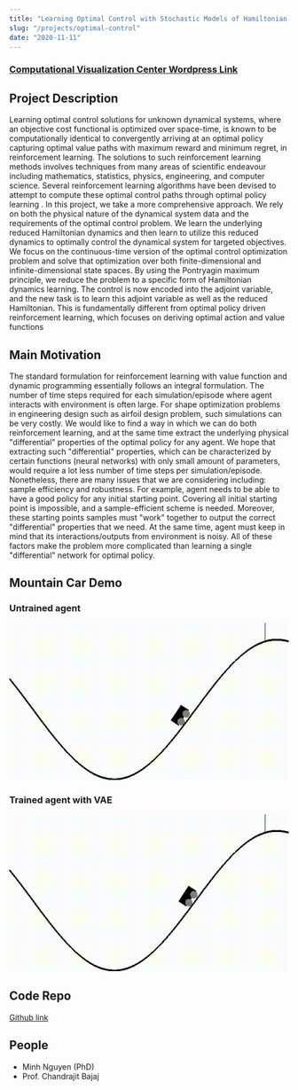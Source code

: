 ```yaml
---
title: "Learning Optimal Control with Stochastic Models of Hamiltonian Dynamics"
slug: "/projects/optimal-control"
date: "2020-11-11"
---
```


### [Computational Visualization Center Wordpress Link](https://cvcweb.oden.utexas.edu/cvcwp/projects/optimal-control-hamiltonian-dynamics/)

## Project Description

Learning optimal control solutions for unknown dynamical systems, where an objective cost functional is optimized over space-time, is known to be computationally identical to convergently arriving at an optimal policy capturing optimal value paths with maximum reward and minimum regret, in reinforcement learning. The solutions to such reinforcement learning methods involves techniques from many areas of scientific endeavour including mathematics, statistics, physics, engineering, and computer science. Several reinforcement learning algorithms have been devised to attempt to compute these optimal control paths through optimal policy learning . In this project, we take a more comprehensive approach. We rely on both the physical nature of the dynamical system data and the requirements of the optimal control problem. We learn the underlying reduced Hamiltonian dynamics and then learn to utilize this reduced dynamics to optimally control the dynamical system for targeted objectives. We focus on the continuous-time version of the optimal control optimization problem and solve that optimization over both finite-dimensional and infinite-dimensional state spaces. By using the Pontryagin maximum principle, we reduce the problem to a specific form of Hamiltonian dynamics learning. The control is now encoded into the adjoint variable, and the new task is to learn this adjoint variable as well as the reduced Hamiltonian. This is fundamentally different from optimal policy driven reinforcement learning, which focuses on deriving optimal action and value functions

## Main Motivation

The standard formulation for reinforcement learning with value function and dynamic programming essentially follows an integral formulation. The number of time steps required for each simulation/episode where agent interacts with environment is often large. For shape optimization problems in engineering design such as airfoil design problem, such simulations can be very costly. We would like to find a way in which we can do both reinforcement learning, and at the same time extract the underlying physical "differential" properties of the optimal policy for any agent. We hope that extracting such "differential" properties, which can be characterized by certain functions (neural networks) with only small amount of parameters, would require a lot less number of time steps per simulation/episode. Nonetheless, there are many issues that we are considering including: sample efficiency and robustness. For example, agent needs to be able to have a good policy for any initial starting point. Covering all initial starting point is impossible, and a sample-efficient scheme is needed. Moreover, these starting points samples must "work" together to output the correct "differential" properties that we need. At the same time, agent must keep in mind that its interactions/outputs from environment is noisy. All of these factors make the problem more complicated than learning a single "differential" network for optimal policy.

## Mountain Car Demo

### Untrained agent

![untrained](../../../images/projects/optimal_control/test_mountain_car_untrained.gif)

### Trained agent with VAE

![trained](../../../images/projects/optimal_control/test_mountain_car_phase2.gif)

## Code Repo

[Github link](https://github.com/mpnguyen2/neural_pmp)

## People

- Minh Nguyen (PhD)
- Prof. Chandrajit Bajaj
